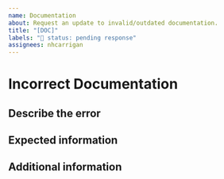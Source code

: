 ```yaml
---
name: Documentation
about: Request an update to invalid/outdated documentation.
title: "[DOC]"
labels: "🚦 status: pending response"
assignees: nhcarrigan
---
```


# Incorrect Documentation

## Describe the error

<!--A clear and concise description of the incorrect documentation information.-->

## Expected information

<!--A clear and concise description of what the documentation *should* say.-->

## Additional information

<!--Add any other context about the problem here.-->
